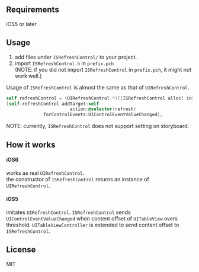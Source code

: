 ## Requirements

iOS5 or later

## Usage 

1. add files under `ISRefreshControl/` to your project.
2. import `ISRefreshControl.h` in `prefix.pch`  
   (NOTE: if you did not import `ISRefreshControl` in `prefix.pch`, it might not work well.)

Usage of `ISRefreshControl` is almost the same as that of `UIRefreshControl`.

```objectivec
self.refreshControl = (UIRefreshControl *)[[ISRefreshControl alloc] init];
[self.refreshControl addTarget:self
                        action:@selector(refresh)
              forControlEvents:UIControlEventValueChanged];
```

NOTE: currently, `ISRefreshControl` does not support setting on storyboard. 


## How it works

#### iOS6

works as real `UIRefreshControl`.  
the constructor of `ISRefreshControl` returns an instance of `UIRefreshControl`.

#### iOS5

imitates `UIRefreshControl`.
`ISRefreshControl` sends `UIControlEventValueChanged` when content offset of `UITableView` overs threshold.
`UITableViewController` is extended to send content offset to `ISRefreshControl`.

## License

MIT
